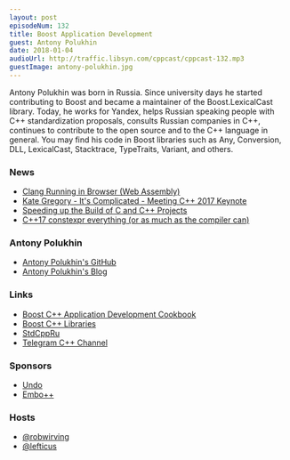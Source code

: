 ```yaml
---
layout: post
episodeNum: 132
title: Boost Application Development
guest: Antony Polukhin
date: 2018-01-04
audioUrl: http://traffic.libsyn.com/cppcast/cppcast-132.mp3
guestImage: antony-polukhin.jpg
---
```


Antony Polukhin was born in Russia. Since university days he started
contributing to Boost and became a maintainer of the Boost.LexicalCast
library.
Today, he works for Yandex, helps Russian speaking people with C++
standardization proposals, consults Russian companies in C++,
continues to contribute to the open source and to the C++ language in
general.
You may find his code in Boost libraries such as Any, Conversion, DLL,
LexicalCast, Stacktrace, TypeTraits, Variant, and others.

### News ###

 - [Clang Running in Browser (Web Assembly)](https://github.com/tbfleming/cib)
 - [Kate Gregory - It's Complicated - Meeting C++ 2017 Keynote](https://www.youtube.com/watch?v=tTexD26jIN4)
 - [Speeding up the Build of C and C++ Projects](https://www.viva64.com/en/b/0549/)
 - [C++17 constexpr everything (or as much as the compiler can)](https://www.reddit.com/r/cpp/comments/7mn2rk/c17_constexpr_everything_or_as_much_as_the/)
 
### Antony Polukhin ###

 - [Antony Polukhin's GitHub](https://github.com/apolukhin)
 - [Antony Polukhin's Blog](http://apolukhin.github.io/)

### Links ###

 - [Boost C++ Application Development Cookbook](http://amzn.to/2CHHEPA)
 - [Boost C++ Libraries](http://www.boost.org/)
 - [StdCppRu](https://stdcpp.ru/)
 - [Telegram C++ Channel](https://t.me/ProCxx)

### Sponsors ###

- [Undo](https://undo.io/)
- [Embo++](https://embo.io)

### Hosts ###

- [@robwirving](https://twitter.com/robwirving)
- [@lefticus](https://twitter.com/lefticus)

